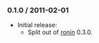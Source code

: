 ### 0.1.0 / 2011-02-01

* Initial release:
  * Split out of [ronin](http://github.com/ronin-ruby/ronin) 0.3.0.

